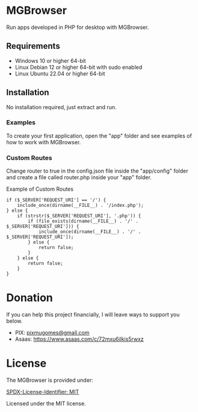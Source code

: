 # MGBrowser

Run apps developed in PHP for desktop with MGBrowser.

## Requirements

- Windows 10 or higher 64-bit
- Linux Debian 12 or higher 64-bit with sudo enabled
- Linux Ubuntu 22.04 or higher 64-bit

## Installation

No installation required, just extract and run.

### Examples

To create your first application, open the "app" folder and see examples of how to work with MGBrowser.

### Custom Routes

Change router to true in the config.json file inside the "app/config" folder and create a file called router.php inside your "app" folder.

Example of Custom Routes

```
if ($_SERVER['REQUEST_URI'] == '/') {
    include_once(dirname(__FILE__) . '/index.php');
} else {
    if (strstr($_SERVER['REQUEST_URI'], '.php')) {
        if (file_exists(dirname(__FILE__) . '/' . $_SERVER['REQUEST_URI'])) {
            include_once(dirname(__FILE__) . '/' . $_SERVER['REQUEST_URI']);
        } else {
            return false;
        }
    } else {
        return false;
    }
}
```
# Donation

If you can help this project financially, I will leave ways to support you below.

 - PIX: pixmugomes@gmail.com
 - Asaas: https://www.asaas.com/c/72mxu6ilkis5rwxz

# License

The MGBrowser is provided under:

[SPDX-License-Identifier: MIT](https://spdx.org/licenses/MIT.html)

Licensed under the MIT license.
